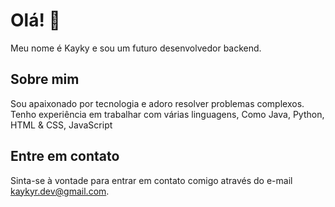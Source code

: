 # Olá! 👋

Meu nome é Kayky e sou um futuro desenvolvedor backend.

## Sobre mim

Sou apaixonado por tecnologia e adoro resolver problemas complexos. Tenho experiência em trabalhar com várias linguagens, Como Java, Python, HTML & CSS, JavaScript


## Entre em contato

Sinta-se à vontade para entrar em contato comigo através do e-mail kaykyr.dev@gmail.com.
